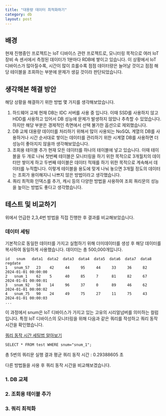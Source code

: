 ```yaml
---
title: "대용량 데이터 최적화하기"
category: db
layout: post
---
```


## 배경
현재 진행중인 프로젝트는 IoT 디바이스 관련 프로젝트로, 모니터링 목적으로 여러 IoT 장비 속 센서에서 측정된 데이터가 1분마다 RDB에 쌓이고 있습니다. 이 상황에서 IoT 디바이스가 많아질수록, 시간이 많이 흐를수록 점점 데이터량은 늘어날 것이고 점점 해당 테이블을 조회하는 부분에 문제가 생길 것이라 판단되었습니다.

## 생각해본 해결 방안
해당 상황을 해결하기 위한 방법 몇 가지를 생각해보았습니다.

1. 하드웨어 교체
    현재 DB는 IDC 서버를 사용 중 입니다. 이때 SSD를 사용하지 않고 HDD를 사용하고 있어서 DB 성능에 문제가 발생하지 않았나 추측할 수 있었습니다. 하지만 해당 부분은 경제적인 측면에서 선택 불가한 옵션으로 제외했습니다.
2. DB 교체
    대용량 데이터를 처리하기 위해서 많이 사용되는 NoSQL 계열의 DB를 사용하거나 시간 순서대로 쌓이는 데이터를 관리하기 위한 시계열 DB를 사용하면 더 성능이 좋아지지 않을까 생각해보았습니다.
3. 조회용 테이블 추가
    현재 모든 데이터를 하나의 테이블에 넣고 있습니다. 이때 테이블을 두 개로 나눠 첫번쩨 테이블은 모니터링을 하기 위한 목적으로 3개월치의 데이터만 쌓이게 하고 두번째 테이블은 데이터 적재를 하기 위한 목적으로 계속해서 데이터를 누적합니다. 이렇게 테이블을 용도에 맞게 나눠 놓으면 3개월 정도의 데이터는 조회가 용이해지니 나쁘지 않은 방법이라고 생각했습니다.
4. 쿼리 최적화
    인덱스를 추가, 캐시 등의 다양한 방법을 사용하여 조회 쿼리문의 성능을 높이는 방법도 좋다고 생각했습니다.

## 테스트 및 비교하기

위에서 언급한 2,3,4번 방법을 직접 진행한 후 결과를 비교해보았습니다.

### 데이터 세팅
기본적으로 동일한 데이터를 가지고 실험하기 위해 더미데이터를 생성 후 해당 데이터를 복사하여 동일하게 사용했습니다. 데이터는 총 500,000개입니다.

```
id   snum   data1  data2  data3  data4  data5  data6  data7  data8        regdate
1	snum_57	  23	42	   44	  95	 44   	33	   36	  82	2024-01-01 00:00:00
2	snum_1	  62	5	   40	  85	 7  	81	   82	  67	2024-01-01 00:00:01
3	snum_92	  58	14	   96	  37	 0	    89	   46	  62	2024-01-01 00:00:02
4	snum_75	  90	24	   49	  75	 27  	11	   75	  43	2024-01-01 00:00:03
...
```

이 과정에서 snum은 IoT 디바이스가 가지고 있는 고유의 시리얼넘버를 의미하는 컬럼입니다. 특정 IoT 디바이스의 모니터링을 위해 다음과 같은 쿼리를 작성하고 쿼리 동작 시간을 확인했습니다.

[쿼리 동작 시간 세팅법 알아보기](https://shindonghyeo.github.io/db/2024-04-24-SQL-%EC%BF%BC%EB%A6%AC-%EC%84%B1%EB%8A%A5-%ED%99%95%EC%9D%B8%ED%95%98%EA%B8%B0(%EC%BF%BC%EB%A6%AC-%EC%8B%9C%EA%B0%84).html)

```
SELECT * FROM test WHERE snum="snum_1";
```

총 5번의 쿼리문 실행 결과 평균 쿼리 동작 시간 : 0.29388605 초

다른 방법들을 사용 후 쿼리 동작 시간을 비교해보겠습니다.

### 1. DB 교체



### 2. 조회용 테이블 추가



### 3. 쿼리 최적화



